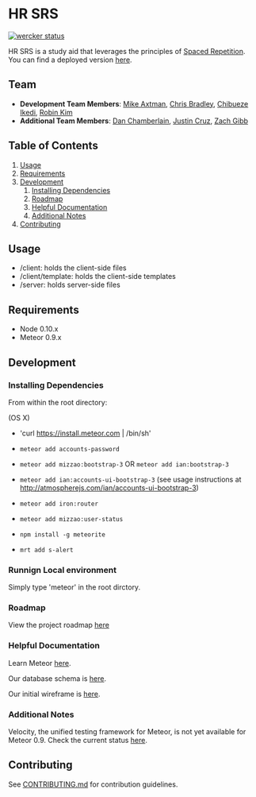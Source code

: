 # HR SRS

[![wercker status](https://app.wercker.com/status/75adf6272b2670a210a4c4df6d95f958/m "wercker status")](https://app.wercker.com/project/bykey/75adf6272b2670a210a4c4df6d95f958)


HR SRS is a study aid that leverages the principles of [Spaced Repetition](http://en.wikipedia.org/wiki/Spaced_repetition). You can find a deployed version [here](http://hr-srs.meteor.com/).

## Team

  - __Development Team Members__: [Mike Axtman](https://github.com/mdaxtman), [Chris Bradley](https://github.com/chrbradley), [Chibueze Ikedi](https://github.com/icukaegbu), [Robin Kim](https://github.com/therobinkim)
  - __Additional Team Members__: [Dan Chamberlain](https://github.com/dscx), [Justin Cruz](https://github.com/Digikid13), [Zach Gibb](https://github.com/bighazycrab)

## Table of Contents

1. [Usage](#Usage)
1. [Requirements](#requirements)
1. [Development](#development)
    1. [Installing Dependencies](#installing-dependencies)
    1. [Roadmap](#roadmap)
    1. [Helpful Documentation](#helpful-documentation)
    1. [Additional Notes](#additional-notes)
1. [Contributing](#contributing)

## Usage

* /client: holds the client-side files
* /client/template: holds the client-side templates
* /server: holds server-side files


## Requirements
              
- Node 0.10.x
- Meteor 0.9.x


## Development

### Installing Dependencies

From within the root directory:

(OS X)

* 'curl https://install.meteor.com | /bin/sh'

* `meteor add accounts-password`
* `meteor add mizzao:bootstrap-3` OR `meteor add ian:bootstrap-3`
* `meteor add ian:accounts-ui-bootstrap-3` (see usage instructions at http://atmospherejs.com/ian/accounts-ui-bootstrap-3)
* `meteor add iron:router`
* `meteor add mizzao:user-status`
* `npm install -g meteorite`
* `mrt add s-alert`

### Runnign Local environment

Simply type 'meteor' in the root dirctory.


### Roadmap

View the project roadmap [here](https://waffle.io/HRR1SRS/SpacedRepetition)


### Helpful Documentation

Learn Meteor [here](http://meteortips.com/book/).

Our database schema is [here](https://docs.google.com/document/d/1vHZV4cjHDKYcCDlvV60Vaixfp0wMBEGiX1p39ItZrMs/edit).

Our initial wireframe is [here](https://docs.google.com/drawings/d/1P_6yg45gWw40iKUcyrIK9BeMFaR7vNnQJO0VORN8X1s/edit?usp=sharing).


### Additional Notes

Velocity, the unified testing framework for Meteor, is not yet available for Meteor 0.9. Check the current status [here](http://atmospherejs.com/xolvio/velocity).

## Contributing

See [CONTRIBUTING.md](CONTRIBUTING.md) for contribution guidelines.
